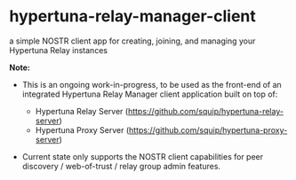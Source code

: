 # hypertuna-relay-manager-client
a simple NOSTR client app for creating, joining, and managing your Hypertuna Relay instances

**Note:**

- This is an ongoing work-in-progress, to be used as the front-end of an integrated Hypertuna Relay Manager client application built on top of:
    - Hypertuna Relay Server (https://github.com/squip/hypertuna-relay-server)
    - Hypertuna Proxy Server (https://github.com/squip/hypertuna-proxy-server)
  
- Current state only supports the NOSTR client capabilities for peer discovery / web-of-trust / relay group admin features. 
